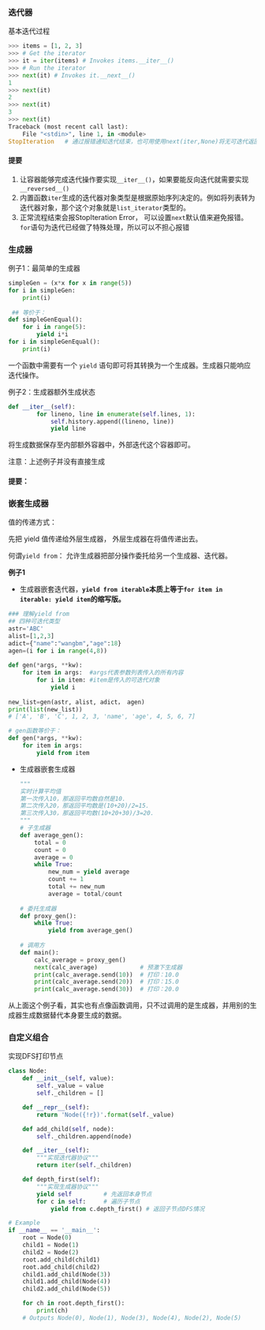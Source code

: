 ### 迭代器

基本迭代过程

```python
>>> items = [1, 2, 3]
>>> # Get the iterator
>>> it = iter(items) # Invokes items.__iter__()
>>> # Run the iterator
>>> next(it) # Invokes it.__next__()
1
>>> next(it)
2
>>> next(it)
3
>>> next(it)
Traceback (most recent call last):
    File "<stdin>", line 1, in <module>
StopIteration   # 通过报错通知迭代结束，也可用使用next(iter,None)将无可迭代返回None
```

#### 提要

1. 让容器能够完成迭代操作要实现`__iter__()`，如果要能反向迭代就需要实现`__reversed__()`
2. 内置函数`iter`生成的迭代器对象类型是根据原始序列决定的。例如将列表转为迭代器对象，那个这个对象就是`list_iterator`类型的。
3. 正常流程结束会报StopIteration Error， 可以设置`next`默认值来避免报错。`for`语句为迭代已经做了特殊处理，所以可以不担心报错

### 生成器

例子1：最简单的生成器

```python
simpleGen = (x*x for x in range(5))
for i in simpleGen:
    print(i)
    
 ## 等价于：   
def simpleGenEqual():
    for i in range(5):
        yield i*i
for i in simpleGenEqual():
    print(i) 	
```

一个函数中需要有一个 `yield` 语句即可将其转换为一个生成器。生成器只能响应迭代操作。

例子2：生成器额外生成状态

```python
def __iter__(self):
        for lineno, line in enumerate(self.lines, 1):
            self.history.append((lineno, line))
            yield line
```

将生成数据保存至内部额外容器中，外部迭代这个容器即可。

注意：上述例子并没有直接生成

#### 提要：

### 嵌套生成器

值的传递方式：

先把 yield 值传递给外层生成器， 外层生成器在将值传递出去。

何谓`yield from`： 允许生成器把部分操作委托给另一个生成器、迭代器。

**例子1**

- 生成器嵌套迭代器，**`yield from iterable`本质上等于`for item in iterable: yield item`的缩写版。**

```python
### 理解yield from
## 四种可迭代类型
astr='ABC'
alist=[1,2,3]
adict={"name":"wangbm","age":18}
agen=(i for i in range(4,8))
 
def gen(*args, **kw):
    for item in args:  #args代表参数列表传入的所有内容
        for i in item: #item是传入的可迭代对象
            yield i
 
new_list=gen(astr, alist, adict， agen)
print(list(new_list))
# ['A', 'B', 'C', 1, 2, 3, 'name', 'age', 4, 5, 6, 7]

# gen函数等价于：
def gen(*args, **kw):
    for item in args:
        yield from item
```

- 生成器嵌套生成器

  ```python
  """
  实时计算平均值
  第一次传入10，那返回平均数自然是10.
  第二次传入20，那返回平均数是(10+20)/2=15.
  第三次传入30，那返回平均数(10+20+30)/3=20.
  """
  # 子生成器
  def average_gen():
      total = 0
      count = 0
      average = 0
      while True:
          new_num = yield average
          count += 1
          total += new_num
          average = total/count
   
  # 委托生成器
  def proxy_gen():
      while True:
          yield from average_gen()
   
  # 调用方
  def main():
      calc_average = proxy_gen()
      next(calc_average)            # 预激下生成器
      print(calc_average.send(10))  # 打印：10.0
      print(calc_average.send(20))  # 打印：15.0
      print(calc_average.send(30))  # 打印：20.0
  
  ```

  

从上面这个例子看，其实也有点像函数调用，只不过调用的是生成器，并用别的生成器生成数据替代本身要生成的数据。

### 自定义组合

实现DFS打印节点

```python
class Node:
    def __init__(self, value):
        self._value = value
        self._children = []

    def __repr__(self):
        return 'Node({!r})'.format(self._value)

    def add_child(self, node):
        self._children.append(node)

    def __iter__(self):
        """实现迭代器协议"""
        return iter(self._children)

    def depth_first(self):
        """实现生成器协议"""
        yield self         # 先返回本身节点
        for c in self:     # 遍历子节点
            yield from c.depth_first() # 返回子节点DFS情况

# Example
if __name__ == '__main__':
    root = Node(0)
    child1 = Node(1)
    child2 = Node(2)
    root.add_child(child1)
    root.add_child(child2)
    child1.add_child(Node(3))
    child1.add_child(Node(4))
    child2.add_child(Node(5))

    for ch in root.depth_first():
        print(ch)
    # Outputs Node(0), Node(1), Node(3), Node(4), Node(2), Node(5)
```


